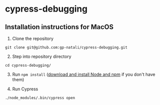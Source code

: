 # cypress-debugging

## Installation instructions for MacOS

1. Clone the repository

```
git clone git@github.com:gp-natali/cypress-debugging.git
```

2. Step into repository directory

```
cd cypress-debugging/
```

3. Run `npm install` ([download and install Node and npm](https://www.npmjs.com/get-npm) if you don't have them)

4. Run Cypress

```
./node_modules/.bin/cypress open
```
